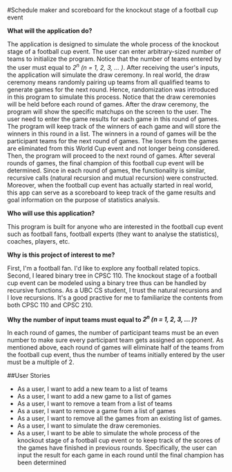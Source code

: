 #Schedule maker and scoreboard for the knockout stage of a football cup event

**What will the application do?**

The application is designed to simulate the whole process of the knockout stage of a football cup event. The user can enter
arbitrary-sized number of teams to initialize the program. Notice that the number of teams entered by the user must 
equal to *2<sup>n</sup> (n = 1, 2, 3, ... )*. After receiving the user's inputs, the application will simulate the draw 
ceremony. In real world, the draw ceremony means randomly pairing up teams from all qualified teams to generate games 
for the next round. Hence, randomization was introduced in this program to simulate this process. Notice that the draw
ceremonies will be held before each round of games. After the draw ceremony, the program will show the specific 
matchups on the screen to the user. The user need to enter the game results for each game in this round of games. The 
program will keep track of the winners of each game and will store the winners in this round in a list. The winners in a
round of games will be the participant teams for the next round of games. The losers from the games are eliminated from 
this World Cup event and not longer being considered. Then, the program will proceed to the next round of games. After 
several rounds of games, the final champion of this football cup event will be determined. Since in each round of games, the 
functionality is similar, recursive calls (natural recursion and mutual recursion) were constructed. Moreover, when the
football cup event has actually started in real world, this app can serve as a scoreboard to keep track of the game results
and goal information on the purpose of statistics analysis.

**Who will use this application?**

This program is built for anyone who are interested in the football cup event such as football fans, football experts 
(they want to analyse the statistics), coaches, players, etc.

**Why is this project of interest to me?**

First, I'm a football fan. I'd like to explore any football related topics. Second, I leared
binary tree in CPSC 110. The knockout stage of a football cup event can be modeled using a binary tree thus can be 
handled by recursive functions. As a UBC CS student, I trust the natural recursions and I love recursions. It's a good 
practive for me to familiarize the contents from both CPSC 110 and CPSC 210.

**Why the number of input teams must equal to *2<sup>n</sup> (n = 1, 2, 3, ... )*?**

In each round of games, the number of participant teams must be an even number to make sure every participant team gets
assigned an opponent. As mentioned above, each round of games will eliminate half of the teams from the football 
cup event, thus the number of teams initially entered by the user must be a multiple of 2.

##User Stories
- As a user, I want to add a new team to a list of teams
- As a user, I want to add a new game to a list of games
- As a user, I want to remove a team from a list of teams
- As a user, I want to remove a game from a list of games
- As a user, I want to remove all the games from an existing list of games. 
- As a user, I want to simulate the draw ceremonies.
- As a user, I want to be able to simulate the whole process of the knockout stage of a football cup event or to keep 
track of the scores of the games have finished in previous rounds. 
Specifically, the user can input the result for each game in each round until the final champion has been determined